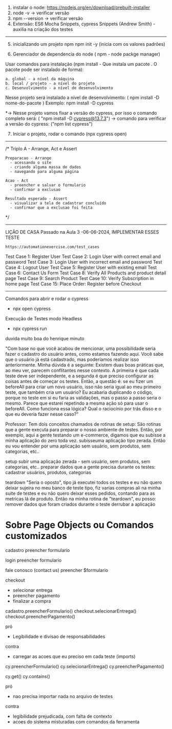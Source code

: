 1. instalar o node: https://nodejs.org/en/download/prebuilt-installer
2. node -v -> verificar versão
3. npm --version -> verificar versão
4. Extensão: ES6 Mocha Snippets, cypress Snippets (Andrew Smith) - auxilia na criação dos testes
--------------
5. inicializando um projeto npm
    npm init -y (inicia com os valores padrões)

6. Gerenciador de dependencia do node ( npm - node packge manager) 

 Usar comandos para instalação (npm install - Que instala um pacote . O pacote pode ser instalado de forma):

    a. global - a nível da máquina
    b. local / projeto - a nível do projeto
    c. Desenvolvimento - a nível de desenvolvimento

  Nesse projeto será instalado a nível de desenvolvimento: ( npm install -D nome-do-pacote )
        Exemplo: npm install -D cypress

  *-> Nesse projeto vamos fixar a versão do cypress, por isso o comando completo será: ( "npm install -D cypress@13.7.3") 
    -> comando para verificar a versão do cypress: ("npm list cypress")

7. Iniciar o projeto, rodar o comando (npx cypress open)
-----------------

/*
Triplo A - Arrange, Act e Assert

    Preparacao - Arrange 
      - acessando o site 
      - criando alguma massa de dados 
      - navegando para alguma página
    
    Acao - Act
      - preencher e salvar o formulario 
      - confirmar a exclusao

    Resultado esperado - Assert
      - visualizar a tela de cadastrar concluído
      - confirmar que a exclusao foi feita
*/

-----------------

LIÇÃO DE CASA Passado na Aula 3 -06-06-2024, IMPLEMENTAR ESSES TESTE

    https://automationexercise.com/test_cases

Test Case 1: Register User
Test Case 2: Login User with correct email and password
Test Case 3: Login User with incorrect email and password
Test Case 4: Logout User
Test Case 5: Register User with existing email
Test Case 6: Contact Us Form
Test Case 8: Verify All Products and product detail page
Test Case 9: Search Product
Test Case 10: Verify Subscription in home page
Test Case 15: Place Order: Register before Checkout

----------------

Comandos para abrir e rodar o cypress
 - npx open cypress

Execução de Testes modo Headless
 - npx cypress run 


duvida muito boa do henrique minuto 

"Com base no que você acabou de mencionar, uma possibilidade seria fazer o cadastro do usuário antes, como estamos fazendo aqui. 
Você sabe que o usuário já está cadastrado, mas poderíamos realizar isso anteriormente.
 Minha dúvida é a seguinte:
Existem duas boas práticas que, ao meu ver, parecem conflitantes nesse contexto. 
A primeira é que cada teste deve ser independente, e a segunda é que preciso configurar as coisas antes de começar os testes. 
Então, a questão é: se eu fizer um beforeAll para criar um novo usuário, isso não seria igual ao meu primeiro teste, que também cria um usuário? 
Eu acabaria duplicando o código, porque no teste em si eu faria as validações, mas o passo a passo seria o mesmo. Parece que estarei repetindo a mesma ação só para usar o beforeAll. 
Como funciona essa lógica? Qual o raciocínio por trás disso e o que eu deveria fazer nesse caso?"

Professor:
Tem dois conceitos chamados de rotinas de setup: São rotinas que a gente executa para preparar o nosso ambiente de testes.
Então, por exemplo, aqui a gente testando um e-commerce, digamos que eu subisse a minha aplicação do zero toda vez. 
subisseuma aplicação tipo zerada. Então eu vou entender por uma aplicação sem usuário, sem produtos, sem categorias, etc..

setup
  subir uma aplicação zerada - sem usuário, sem produtos, sem categorias, etc..
  preparar dados que a gente precisa durante os testes: cadastrar usuários, produtos, categorias


teardown "Seria o oposto", tipo já executei todos os testes e eu não quero deixar sujeira no meu banco de teste tipo, fiz 
varias compras ali na minha suite de testes e eu não quero deixar esses pedidos, contando para as metricas lá de produto.
Então na minha rotina de "teardown", eu posso: 
 remover dados que foram criados durante o teste
 derrubar a aplicação 

# Sobre Page Objects ou Comandos customizados
cadastro
preencher formulario

login
preencher formulario

fale conosco (contact us)
preencher $formulario

checkout
- selecionar entrega
- preencher pagamento
- finalizar a compra

cadastro.preencherFormulario()
checkout.selecionarEntrega()
checkout.preencherPagamento()

pró
- Legibilidade e divisao de responsabilidades

contra
- carregar as acoes que eu preciso em cada teste (imports)

cy.preencherFormulario()
cy.selecionarEntrega()
cy.preencherPagamento()

cy.get()
cy.contains()

pró
- nao precisa importar nada no arquivo de testes

contra
- legibilidade prejudicada, com falta de contexto
- acoes do sistema misturadas com comandos da ferramenta